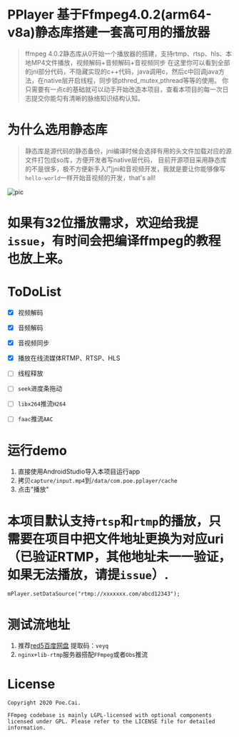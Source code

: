 PPlayer 基于Ffmpeg4.0.2(arm64-v8a)静态库搭建一套高可用的播放器
===
>ffmpeg 4.0.2静态库从0开始一个播放器的搭建，支持rtmp、rtsp、hls、本地MP4文件播放，视频解码+音频解码+音视频同步
>在这里你可以看到全部的jni部分代码，不隐藏实现的c++代码，java调用c，然后c中回调java方法，在native层开启线程，同步锁pthred_mutex,pthread等等的使用。
>你只需要有一点c的基础就可以动手开始改造本项目，查看本项目的每一次日志提交你能勾有清晰的脉络知识结构认知。

# 为什么选用静态库
> 静态库是源代码的静态备份，jni编译时候会选择有用的头文件加载对应的源文件打包成so库，方便开发者写native层代码，
> 目前开源项目采用静态库的不是很多，极不方便新手入门jni和音视频开发，我就是要让你能够像写`hello-world`一样开始音视频的开发，that's all! 

![pic](https://github.com/jdpxiaoming/PPlayer/blob/master/capture/output2.gif)

# 如果有32位播放需求，欢迎给我提`issue`，有时间会把编译ffmpeg的教程也放上来。

# ToDoList
- [x] 视频解码
- [x] 音频解码
- [x] 音视频同步
- [x] 播放在线流媒体RTMP、RTSP、HLS
- [ ] 线程释放
- [ ] `seek`进度条拖动
- [ ] `libx264`推流`H264`
- [ ] `faac`推流`AAC` 
 

# 运行demo
1. 直接使用AndroidStudio导入本项目运行app
2. 拷贝`capture/input.mp4`到`/data/com.poe.pplayer/cache`
3. 点击"播放"

# 本项目默认支持`rtsp`和`rtmp`的播放，只需要在项目中把文件地址更换为对应uri（已验证RTMP，其他地址未一一验证，如果无法播放，请提`issue`）.
```
mPlayer.setDataSource("rtmp://xxxxxxx.com/abcd12343");
```

# 测试流地址 
1. 推荐[red5百度网盘](链接：https://pan.baidu.com/s/1IEbbWcg5633GkL0V5MTupw) 提取码：`veyq`
2. `nginx+lib-rtmp`服务器搭配`FFmpeg`或者`Obs`推流

# License
    Copyright 2020 Poe.Cai.

    FFmpeg codebase is mainly LGPL-licensed with optional components licensed under GPL. Please refer to the LICENSE file for detailed information.



